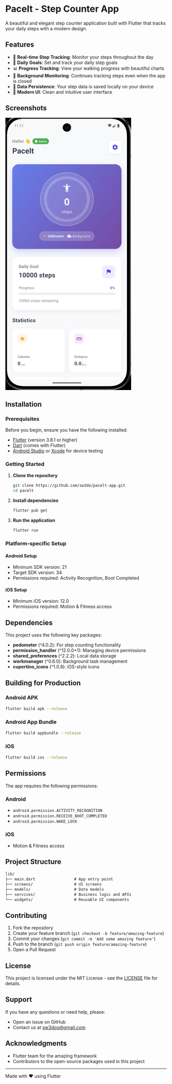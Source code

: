 # Pacelt - Step Counter App

A beautiful and elegant step counter application built with Flutter that tracks your daily steps with a modern design.

## Features

- 📱 **Real-time Step Tracking**: Monitor your steps throughout the day
- 🎯 **Daily Goals**: Set and track your daily step goals
- 📊 **Progress Tracking**: View your walking progress with beautiful charts
- 🔔 **Background Monitoring**: Continues tracking steps even when the app is closed
- 💾 **Data Persistence**: Your step data is saved locally on your device
- 🎨 **Modern UI**: Clean and intuitive user interface

## Screenshots

![Pacelt App](images/app.png)

## Installation

### Prerequisites

Before you begin, ensure you have the following installed:

- [Flutter](https://flutter.dev/docs/get-started/install) (version 3.8.1 or higher)
- [Dart](https://dart.dev/get-dart) (comes with Flutter)
- [Android Studio](https://developer.android.com/studio) or [Xcode](https://developer.apple.com/xcode/) for device testing

### Getting Started

1. **Clone the repository**
   ```bash
   git clone https://github.com/sw3do/pacelt-app.git
   cd pacelt
   ```

2. **Install dependencies**
   ```bash
   flutter pub get
   ```

3. **Run the application**
   ```bash
   flutter run
   ```

### Platform-specific Setup

#### Android Setup
- Minimum SDK version: 21
- Target SDK version: 34
- Permissions required: Activity Recognition, Boot Completed

#### iOS Setup
- Minimum iOS version: 12.0
- Permissions required: Motion & Fitness access

## Dependencies

This project uses the following key packages:

- **pedometer** (^4.0.2): For step counting functionality
- **permission_handler** (^12.0.0+1): Managing device permissions
- **shared_preferences** (^2.2.2): Local data storage
- **workmanager** (^0.6.0): Background task management
- **cupertino_icons** (^1.0.8): iOS-style icons

## Building for Production

### Android APK
```bash
flutter build apk --release
```

### Android App Bundle
```bash
flutter build appbundle --release
```

### iOS
```bash
flutter build ios --release
```

## Permissions

The app requires the following permissions:

### Android
- `android.permission.ACTIVITY_RECOGNITION`
- `android.permission.RECEIVE_BOOT_COMPLETED`
- `android.permission.WAKE_LOCK`

### iOS
- Motion & Fitness access

## Project Structure

```
lib/
├── main.dart                 # App entry point
├── screens/                  # UI screens
├── models/                   # Data models
├── services/                 # Business logic and APIs
└── widgets/                  # Reusable UI components
```

## Contributing

1. Fork the repository
2. Create your feature branch (`git checkout -b feature/amazing-feature`)
3. Commit your changes (`git commit -m 'Add some amazing feature'`)
4. Push to the branch (`git push origin feature/amazing-feature`)
5. Open a Pull Request

## License

This project is licensed under the MIT License - see the [LICENSE](LICENSE) file for details.

## Support

If you have any questions or need help, please:

- Open an issue on GitHub
- Contact us at sw3doo@gmail.com

## Acknowledgments

- Flutter team for the amazing framework
- Contributors to the open-source packages used in this project

---

Made with ❤️ using Flutter
